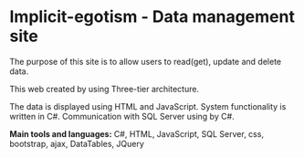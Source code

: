 # Implicit-egotism - Data management site
The purpose of this site is to allow users to read(get), update and delete data.

This web created by using Three-tier architecture.

The data is displayed using HTML and JavaScript.
System functionality is written in C#.
Communication with SQL Server using by C#.

**Main tools and languages:** C#, HTML, JavaScript, SQL Server, css, bootstrap, ajax, DataTables, JQuery



